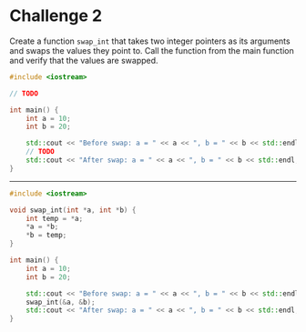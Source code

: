 # Challenge 2

Create a function `swap_int` that takes two integer pointers as its arguments and swaps the values they point to. Call the function from the main function and verify that the values are swapped.

```cpp
#include <iostream>

// TODO

int main() {
    int a = 10;
    int b = 20;

    std::cout << "Before swap: a = " << a << ", b = " << b << std::endl;
    // TODO
    std::cout << "After swap: a = " << a << ", b = " << b << std::endl;
}
```

---

```cpp
#include <iostream>

void swap_int(int *a, int *b) {
    int temp = *a;
    *a = *b;
    *b = temp;
}

int main() {
    int a = 10;
    int b = 20;

    std::cout << "Before swap: a = " << a << ", b = " << b << std::endl;
    swap_int(&a, &b);
    std::cout << "After swap: a = " << a << ", b = " << b << std::endl;
}
```
